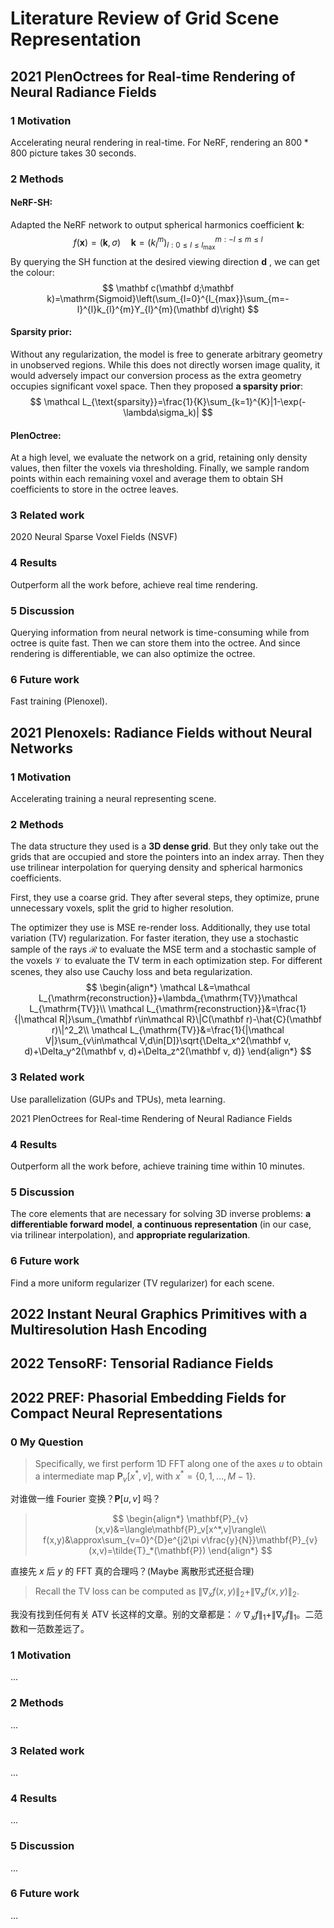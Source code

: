 # Literature Review of Grid Scene Representation

## 2021 PlenOctrees for Real-time Rendering of Neural Radiance Fields

### 1 Motivation

Accelerating neural rendering in real-time. For NeRF, rendering an $800 * 800$ picture takes 30 seconds.

### 2 Methods

#### NeRF-SH:

Adapted the NeRF network to output spherical harmonics coefficient $\mathbf k$:
$$
f(\mathbf x)=(\mathbf k,\sigma)\quad\mathbf k=(k_{l}^{m})_{l:0\le l\le l_{\max}}^{m:-l\le m\le l}
$$
By querying the SH function at the desired viewing direction $\mathbf d$ , we can get the colour:
$$
\mathbf c(\mathbf d;\mathbf k)=\mathrm{Sigmoid}\left(\sum_{l=0}^{l_{max}}\sum_{m=-l}^{l}k_{l}^{m}Y_{l}^{m}(\mathbf d)\right)
$$

#### Sparsity prior:

Without any regularization, the model is free to generate arbitrary geometry in unobserved regions. While this does not directly worsen image quality, it would adversely impact our conversion process as the extra geometry occupies significant voxel space. Then they proposed **a sparsity prior**:
$$
\mathcal L_{\text{sparsity}}=\frac{1}{K}\sum_{k=1}^{K}|1-\exp(-\lambda\sigma_k)|
$$

#### PlenOctree:

At a high level, we evaluate the network on a grid, retaining only density values, then filter the voxels via thresholding. Finally, we sample random points within each remaining voxel and average them to obtain SH coefficients to store in the octree leaves.

### 3 Related work

2020 Neural Sparse Voxel Fields (NSVF)

### 4 Results

Outperform all the work before, achieve real time rendering.

### 5 Discussion

Querying information from neural network is time-consuming while from octree is quite fast. Then we can store them into the octree. And since rendering is differentiable, we can also optimize the octree.

### 6 Future work

Fast training (Plenoxel).

## 2021 Plenoxels: Radiance Fields without Neural Networks

### 1 Motivation

Accelerating training a neural representing scene.

### 2 Methods

The data structure they used is a **3D dense grid**. But they only take out the grids that are occupied and store the pointers into an index array. Then they use trilinear interpolation for querying density and spherical harmonics coefficients.

First, they use a coarse grid. They after several steps, they optimize, prune unnecessary voxels, split the grid to higher resolution.

The optimizer they use is MSE re-render loss. Additionally, they use total variation (TV) regularization. For faster iteration, they use a stochastic sample of the rays $\mathcal R$ to evaluate the MSE term and a stochastic sample of the voxels $\mathcal V$ to evaluate the TV term in each optimization step. For different scenes, they also use Cauchy loss and beta regularization.
$$
\begin{align*}
\mathcal L&=\mathcal L_{\mathrm{reconstruction}}+\lambda_{\mathrm{TV}}\mathcal L_{\mathrm{TV}}\\
\mathcal L_{\mathrm{reconstruction}}&=\frac{1}{|\mathcal R|}\sum_{\mathbf r\in\mathcal R}\|C(\mathbf r)-\hat{C}(\mathbf r)\|^2_2\\
\mathcal L_{\mathrm{TV}}&=\frac{1}{|\mathcal V|}\sum_{v\in\mathcal V,d\in[D]}\sqrt{\Delta_x^2(\mathbf v, d)+\Delta_y^2(\mathbf v, d)+\Delta_z^2(\mathbf v, d)}
\end{align*}
$$

### 3 Related work

Use parallelization (GUPs and TPUs), meta learning.

2021 PlenOctrees for Real-time Rendering of Neural Radiance Fields

### 4 Results

Outperform all the work before, achieve training time within 10 minutes.

### 5 Discussion

The core elements that are necessary for solving 3D inverse problems: **a differentiable forward model**, **a continuous representation** (in our case, via trilinear interpolation), and **appropriate regularization**.

### 6 Future work

Find a more uniform regularizer (TV regularizer) for each scene.

## 2022 Instant Neural Graphics Primitives with a Multiresolution Hash Encoding



## 2022 TensoRF: Tensorial Radiance Fields



## 2022 PREF: Phasorial Embedding Fields for Compact Neural Representations

### 0 My Question

> Specifically, we first perform 1D FFT along one of the axes $u$ to obtain a intermediate map $\mathbf{P}_v[x^*,v]$, with $x^*=\{0,1,\dots,M-1\}$.

对谁做一维 Fourier 变换？$\mathbf{P}[u,v]$ 吗？

> $$
\begin{align*}
\mathbf{P}_{v}(x,v)&=\langle\mathbf{P}_v[x^*,v]\rangle\\
f(x,y)&\approx\sum_{v=0}^{D}e^{j2\pi v\frac{y}{N}}\mathbf{P}_{v}(x,v)=\tilde{T}_*(\mathbf{P})
\end{align*}
$$

直接先 $x$ 后 $y$ 的 FFT 真的合理吗？(Maybe 离散形式还挺合理)

> Recall the TV loss can be computed as $\|\nabla_{x}f(x,y)\|_2+\|\nabla_{x}f(x,y)\|_2$.

我没有找到任何有关 ATV 长这样的文章。别的文章都是：$\|\nabla_{x}f\|_1+\|\nabla_{y}f\|_1$。二范数和一范数差远了。

### 1 Motivation

...

### 2 Methods

...

### 3 Related work

...

### 4 Results

...

### 5 Discussion

...

### 6 Future work

...
